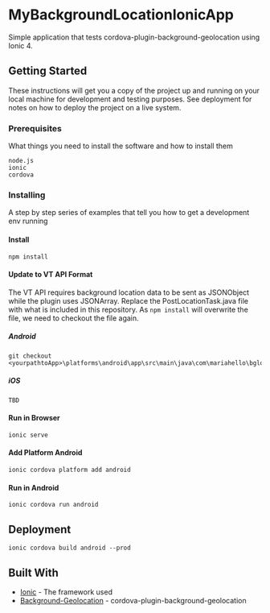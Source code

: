 # MyBackgroundLocationIonicApp
Simple application that tests cordova-plugin-background-geolocation using Ionic 4.

## Getting Started

These instructions will get you a copy of the project up and running on your local machine for development and testing purposes. See deployment for notes on how to deploy the project on a live system.

### Prerequisites

What things you need to install the software and how to install them

```
node.js
ionic
cordova
```

### Installing

A step by step series of examples that tell you how to get a development env running

#### Install

```
npm install
```

#### Update to VT API Format
The VT API requires background location data to be sent as JSONObject while the plugin uses JSONArray. Replace the PostLocationTask.java file with what is included in this repository. As ```npm install``` will overwrite the file, we need to checkout the file again.

##### Android
```
git checkout <yourpathtoApp>\platforms\android\app\src\main\java\com\mariahello\bgloc\PostLocationTask.java
```

##### iOS
```
TBD
```

#### Run in Browser

```
ionic serve
```


#### Add Platform Android

```
ionic cordova platform add android
```


#### Run in Android

```
ionic cordova run android
```


## Deployment

```
ionic cordova build android --prod
```

## Built With

* [Ionic](https://ionicframework.com/) - The framework used
* [Background-Geolocation](https://www.npmjs.com/package/@mauron85/cordova-plugin-background-geolocation) - cordova-plugin-background-geolocation
